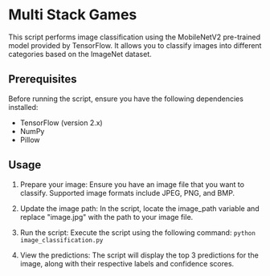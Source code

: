 # **Multi Stack Games**
This script performs image classification using the MobileNetV2 pre-trained model provided by TensorFlow. It allows you to classify images into different categories based on the ImageNet dataset.

## Prerequisites
Before running the script, ensure you have the following dependencies installed:

- TensorFlow (version 2.x)
- NumPy
- Pillow

## Usage 
1. Prepare your image: Ensure you have an image file that you want to classify. Supported image formats include JPEG, PNG, and BMP.

2. Update the image path: In the script, locate the image_path variable and replace "image.jpg" with the path to your image file.

3. Run the script: Execute the script using the following command: `python image_classification.py`

4. View the predictions: The script will display the top 3 predictions for the image, along with their respective labels and confidence scores.

